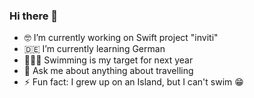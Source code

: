 ### Hi there 👋

<!--
**hannahchiu6/hannahchiu6** is a ✨ _special_ ✨ repository because its `README.md` (this file) appears on your GitHub profile. 

Here are some ideas to get you started: -->

- 🤓 I’m currently working on Swift project "inviti" 
- 🇩🇪 I’m currently learning German
- 🏊🏻‍♀️ Swimming is my target for next year
- 💬 Ask me about anything about travelling
- ⚡ Fun fact: I grew up on an Island, but I can't swim 😁

